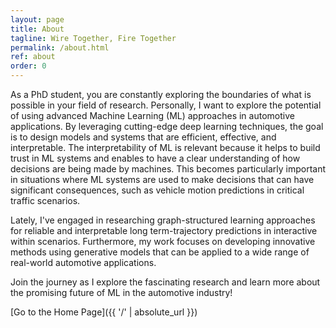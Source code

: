 ```yaml
---
layout: page
title: About
tagline: Wire Together, Fire Together
permalink: /about.html
ref: about
order: 0
---
```


As a PhD student, you are constantly exploring the boundaries of what is possible in your field of research. Personally, I want to explore the potential of using advanced Machine Learning (ML) approaches in automotive applications. By leveraging cutting-edge deep learning techniques, the goal is to design models and systems that are efficient, effective, and interpretable. 
The interpretability of ML is relevant because it helps to build trust in ML systems and enables to have a clear understanding of how decisions are being made by machines. This becomes particularly important in situations where ML systems are used to make decisions that can have significant consequences, such as vehicle motion predictions in critical traffic scenarios. 

Lately, I've engaged in researching graph-structured learning approaches for reliable and interpretable long term-trajectory predictions in interactive within scenarios. Furthermore, my work focuses on developing innovative methods using generative models that can be applied to a wide range of real-world automotive applications. 

Join the journey as I explore the fascinating research and learn more about the promising future of ML in the automotive industry!


[Go to the Home Page]({{ '/' | absolute_url }})
